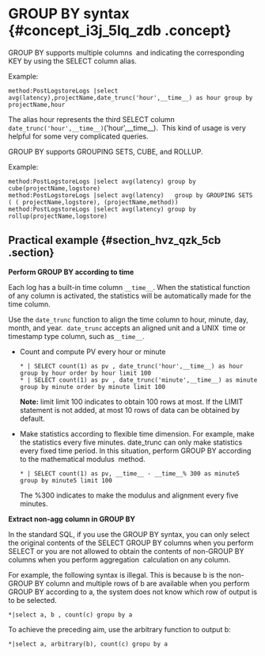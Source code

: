 # GROUP BY syntax {#concept_i3j_5lq_zdb .concept}

GROUP BY supports multiple columns  and indicating the corresponding KEY by using the SELECT column alias.

Example:

```
method:PostLogstoreLogs |select avg(latency),projectName,date_trunc('hour',__time__) as hour group by projectName,hour
```

The alias hour represents the third SELECT column `date_trunc('hour',__time__)`\('hour',\_\_time\_\_\).  This kind of usage is very helpful for some very complicated queries.

GROUP BY supports GROUPING SETS, CUBE, and ROLLUP.

Example:

```
method:PostLogstoreLogs |select avg(latency) group by cube(projectName,logstore)
method:PostLogstoreLogs |select avg(latency)   group by GROUPING SETS ( ( projectName,logstore), (projectName,method))
method:PostLogstoreLogs |select avg(latency) group by rollup(projectName,logstore)
```

## Practical example {#section_hvz_qzk_5cb .section}

**Perform GROUP BY according to time**

Each log has a built-in time column `__time__`. When the statistical function of any column is activated, the statistics will be automatically made for the time column.

Use the `date_trunc` function to align the time column to hour, minute, day, month, and year.  `date_trunc` accepts an aligned unit and a UNIX  time or timestamp type column, such as`__time__`.

-   Count and compute PV every hour or minute

    ```
    * | SELECT count(1) as pv , date_trunc('hour',__time__) as hour group by hour order by hour limit 100
    * | SELECT count(1) as pv , date_trunc('minute',__time__) as minute group by minute order by minute limit 100
    ```

    **Note:** limit limit 100 indicates to obtain 100 rows at most. If the LIMIT statement is not added, at most 10 rows of data can be obtained by default.

-   Make statistics according to flexible time dimension. For example, make the statistics every five minutes. date\_trunc can only make statistics every fixed time period. In this situation, perform GROUP BY according to the mathematical modulus  method.

    ```
    * | SELECT count(1) as pv, __time__ - __time__% 300 as minute5 group by minute5 limit 100
    ```

    The %300 indicates to make the modulus and alignment every five minutes.


**Extract non-agg column in GROUP BY**

In the standard SQL, if you use the GROUP BY syntax, you can only select the original contents of the SELECT GROUP BY columns when you perform SELECT or you are not allowed to obtain the contents of non-GROUP BY columns when you perform aggregation  calculation on any column.

For example, the following syntax is illegal. This is because b is the non-GROUP BY column and multiple rows of b are available when you perform GROUP BY according to a, the system does not know which row of output is to be selected.

```
*|select a, b , count(c) gropu by a
```

To achieve the preceding aim, use the arbitrary function to output b:

```
*|select a, arbitrary(b), count(c) gropu by a
```


